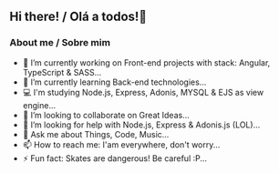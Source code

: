 ## Hi there! / Olá a todos!👋


### About me / Sobre mim

- 🔭 I’m currently working on Front-end projects with stack: Angular, TypeScript & SASS...
- 🌱 I’m currently learning Back-end technologies...
- 💻 I'm studying Node.js, Express, Adonis, MYSQL & EJS as view engine...
- 👯 I’m looking to collaborate on Great Ideas...
- 🤔 I’m looking for help with Node.js, Express & Adonis.js (LOL)...
- 💬 Ask me about Things, Code, Music...
- 📫 How to reach me: I'am everywhere, don't worry...
- ⚡ Fun fact: Skates are dangerous! Be careful :P...
